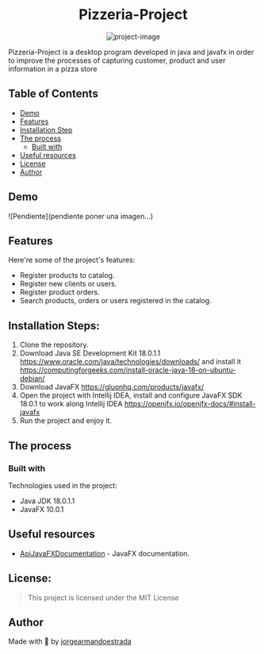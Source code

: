 <h1 align="center" id="title">Pizzeria-Project</h1>

<p align="center"><img src="https://socialify.git.ci/jorgeaestrada/Pizzeria-Project/image?font=Inter&language=1&owner=1&pattern=Solid&theme=Dark" alt="project-image"></p>

<p id="description">Pizzeria-Project is a desktop program developed in java and javafx in order to improve the processes of capturing customer, product and user information in a pizza store
</p>

## Table of Contents

- [Demo](#demo)
- [Features](#features)
- [Installation Step](#installation-steps)
- [The process](#the-process)
  - [Built with](#built-with)
- [Useful resources](#useful-resources)
- [License](#license)
- [Author](#author)

## Demo

![Pendiente](pendiente poner una imagen...)
  
## Features

Here're some of the project's features:

*   Register products to catalog.
*   Register new clients or users.
*   Register product orders.
*   Search products, orders or users registered in the catalog.

## Installation Steps:

1. Clone the repository.
2. Download Java SE Development Kit 18.0.1.1 https://www.oracle.com/java/technologies/downloads/ and install it https://computingforgeeks.com/install-oracle-java-18-on-ubuntu-debian/ 
3. Download JavaFX https://gluonhq.com/products/javafx/
4. Open the project with Intellij IDEA, install and configure JavaFX SDK 18.0.1 to work along Intellij IDEA https://openjfx.io/openjfx-docs/#install-javafx
5. Run the project and enjoy it.

## The process 
### Built with

Technologies used in the project:

*   Java JDK 18.0.1.1
*   JavaFX 10.0.1

## Useful resources

* [ApiJavaFXDocumentation](https://openjfx.io/javadoc/18/) - JavaFX documentation.

## License:

> This project is licensed under the MIT License

## Author

Made with 💜 by [jorgearmandoestrada](https://linkedin.com/in/jorgearmandoestrada)
